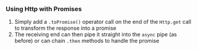 ### Using Http with Promises
1. Simply add a `.toPromise()` operator call on the end of the `Http.get` call to transform the response into a promise
2. The receiving end can then pipe it straight into the `async` pipe (as before) or can chain `.then` methods to handle the promise